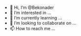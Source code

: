 - 👋 Hi, I’m @Bekonader
- 👀 I’m interested in ...
- 🌱 I’m currently learning ...
- 💞️ I’m looking to collaborate on ...
- 📫 How to reach me ...

<!---
Bekonader/Bekonader is a ✨ special ✨ repository because its `README.md` (this file) appears on your GitHub profile.
You can click the Preview link to take a look at your changes.
--->
